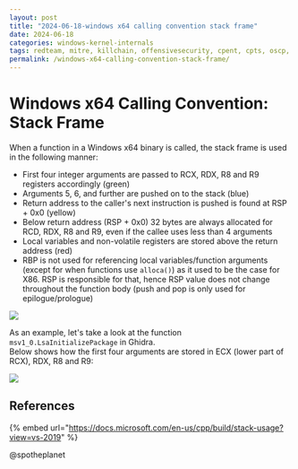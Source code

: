 ```yaml
---
layout: post
title: "2024-06-18-windows x64 calling convention stack frame"
date: 2024-06-18
categories: windows-kernel-internals
tags: redteam, mitre, killchain, offensivesecurity, cpent, cpts, oscp, exploit
permalink: /windows-x64-calling-convention-stack-frame/
---
```


# Windows x64 Calling Convention: Stack Frame

When a function in a Windows x64 binary is called, the stack frame is used in the following manner:

* First four integer arguments are passed to RCX, RDX, R8 and R9 registers accordingly (green)
* Arguments 5, 6, and further are pushed on to the stack (blue)
* Return address to the caller's next instruction is pushed is found at RSP + 0x0 (yellow)
* Below return address (RSP + 0x0) 32 bytes are always allocated for RCD, RDX, R8 and R9, even if the callee  uses less than 4 arguments
* Local variables and non-volatile registers are stored above the return address (red)
* RBP is not used for referencing local variables/function arguments (except for when functions use `alloca()`) as it used to be the case for X86. RSP is responsible for that, hence RSP value does not change throughout the function body (push and pop is only used for epilogue/prologue)

![](<../../.gitbook/assets/image (594).png>)

As an example, let's take a look at the function `msv1_0.LsaInitializePackage` in Ghidra. \
Below shows how the first four arguments are stored in ECX (lower part of RCX), RDX, R8 and R9:

![](<../../.gitbook/assets/image (595).png>)

## References

{% embed url="https://docs.microsoft.com/en-us/cpp/build/stack-usage?view=vs-2019" %}

@spotheplanet
